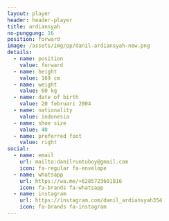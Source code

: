 ```yaml
---
layout: player
header: header-player
title: ardiansyah
no-punggung: 16
position: forward
image: /assets/img/pp/danil-ardiansyah-new.png
details:
  - name: position
    value: forward
  - name: height
    value: 169 cm
  - name: weight
    value: 60 kg
  - name: date of birth
    value: 20 februari 2004
  - name: nationality
    value: indonesia
  - name: shoe size
    value: 40
  - name: preferred foot
    value: right
social:
  - name: email
    url: mailto:danilruntuboy@gmail.com
    icon: fa-regular fa-envelope
  - name: whatsapp
    url: https://wa.me/+6285723601816
    icon: fa-brands fa-whatsapp
  - name: instagram
    url: https://instagram.com/danil_ardiansyah354
    icon: fa-brands fa-instagram
---
```

